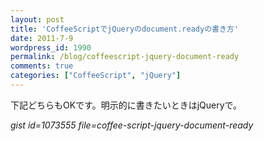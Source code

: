 ```yaml
---
layout: post
title: 'CoffeeScriptでjQueryのdocument.readyの書き方'
date: 2011-7-9
wordpress_id: 1990
permalink: /blog/coffeescript-jquery-document-ready
comments: true
categories: ["CoffeeScript", "jQuery"]
---
```

下記どちらもOKです。明示的に書きたいときはjQueryで。

*gist id=1073555 file=coffee-script-jquery-document-ready*
